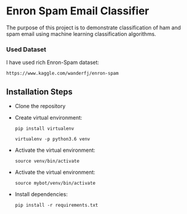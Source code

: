 # Enron Spam Email Classifier


The purpose of this project is to demonstrate classification of ham and spam email using machine learning classification algorithms.



### Used Dataset

I have used rich Enron-Spam dataset:

`https://www.kaggle.com/wanderfj/enron-spam`



## Installation Steps


- Clone the repository


- Create virtual environment:

    ```
    pip install virtualenv
    ```
    
    ```
    virtualenv -p python3.6 venv
    ```

- Activate the virtual environment:
  
    ```
    source venv/bin/activate
    ```

- Activate the virtual environment:

    ```
    source mybot/venv/bin/activate
    ```
-  Install dependencies:
    
    ```
    pip install -r requirements.txt
    ```
